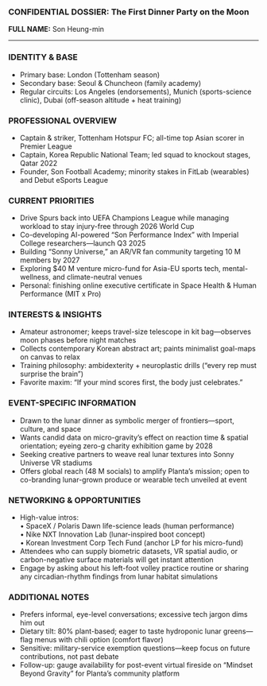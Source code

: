 ### CONFIDENTIAL DOSSIER: The First Dinner Party on the Moon

**FULL NAME:** Son Heung-min

---
### IDENTITY & BASE
- Primary base: London (Tottenham season)  
- Secondary base: Seoul & Chuncheon (family academy)  
- Regular circuits: Los Angeles (endorsements), Munich (sports-science clinic), Dubai (off-season altitude + heat training)

### PROFESSIONAL OVERVIEW
- Captain & striker, Tottenham Hotspur FC; all-time top Asian scorer in Premier League  
- Captain, Korea Republic National Team; led squad to knockout stages, Qatar 2022  
- Founder, Son Football Academy; minority stakes in FitLab (wearables) and Debut eSports League

### CURRENT PRIORITIES
- Drive Spurs back into UEFA Champions League while managing workload to stay injury-free through 2026 World Cup  
- Co-developing AI-powered “Son Performance Index” with Imperial College researchers—launch Q3 2025  
- Building “Sonny Universe,” an AR/VR fan community targeting 10 M members by 2027  
- Exploring $40 M venture micro-fund for Asia-EU sports tech, mental-wellness, and climate-neutral venues  
- Personal: finishing online executive certificate in Space Health & Human Performance (MIT x Pro)  

### INTERESTS & INSIGHTS
- Amateur astronomer; keeps travel-size telescope in kit bag—observes moon phases before night matches  
- Collects contemporary Korean abstract art; paints minimalist goal-maps on canvas to relax  
- Training philosophy: ambidexterity + neuroplastic drills (“every rep must surprise the brain”)  
- Favorite maxim: “If your mind scores first, the body just celebrates.”

### EVENT-SPECIFIC INFORMATION
- Drawn to the lunar dinner as symbolic merger of frontiers—sport, culture, and space  
- Wants candid data on micro-gravity’s effect on reaction time & spatial orientation; eyeing zero-g charity exhibition game by 2028  
- Seeking creative partners to weave real lunar textures into Sonny Universe VR stadiums  
- Offers global reach (48 M socials) to amplify Planta’s mission; open to co-branding lunar-grown produce or wearable tech unveiled at event

### NETWORKING & OPPORTUNITIES
- High-value intros:  
  • SpaceX / Polaris Dawn life-science leads (human performance)  
  • Nike NXT Innovation Lab (lunar-inspired boot concept)  
  • Korean Investment Corp Tech Fund (anchor LP for his micro-fund)  
- Attendees who can supply biometric datasets, VR spatial audio, or carbon-negative surface materials will get instant attention  
- Engage by asking about his left-foot volley practice routine or sharing any circadian-rhythm findings from lunar habitat simulations

### ADDITIONAL NOTES
- Prefers informal, eye-level conversations; excessive tech jargon dims him out  
- Dietary tilt: 80% plant-based; eager to taste hydroponic lunar greens—flag menus with chili option (comfort flavor)  
- Sensitive: military-service exemption questions—keep focus on future contributions, not past debate  
- Follow-up: gauge availability for post-event virtual fireside on “Mindset Beyond Gravity” for Planta’s community platform